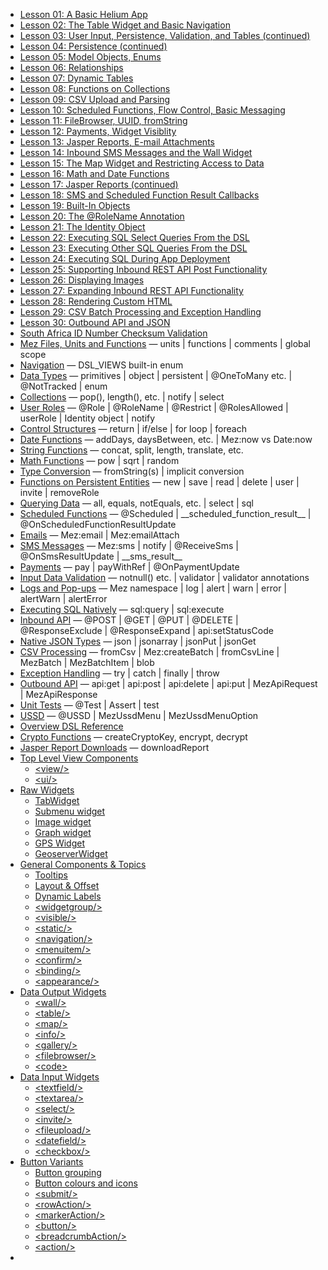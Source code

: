 * [Lesson 01: A Basic Helium App](https://mezzaninewiki.atlassian.net/wiki/spaces/HTUT/pages/5745786/Lesson+01+A+Basic+Helium+App)  
* [Lesson 02: The Table Widget and Basic Navigation](https://mezzaninewiki.atlassian.net/wiki/spaces/HTUT/pages/5736773/Lesson+02+The+Table+Widget+and+Basic+Navigation)  
* [Lesson 03: User Input, Persistence, Validation, and Tables (continued)](https://mezzaninewiki.atlassian.net/wiki/spaces/HTUT/pages/5741853/Lesson+03+User+Input+Persistence+Validation+and+Tables+continued)  
* [Lesson 04: Persistence (continued)](https://mezzaninewiki.atlassian.net/wiki/spaces/HTUT/pages/5737545/Lesson+04+Persistence+continued)  
* [Lesson 05: Model Objects, Enums](https://mezzaninewiki.atlassian.net/wiki/spaces/HTUT/pages/5739185/Lesson+05+Model+Objects+Enums)  
* [Lesson 06: Relationships](https://mezzaninewiki.atlassian.net/wiki/spaces/HTUT/pages/5740378/Lesson+06+Relationships)  
* [Lesson 07: Dynamic Tables](https://mezzaninewiki.atlassian.net/wiki/spaces/HTUT/pages/5743716/Lesson+07+Dynamic+Tables)  
* [Lesson 08: Functions on Collections](https://mezzaninewiki.atlassian.net/wiki/spaces/HTUT/pages/5738249/Lesson+08+Functions+on+Collections)  
* [Lesson 09: CSV Upload and Parsing](https://mezzaninewiki.atlassian.net/wiki/spaces/HTUT/pages/5734997/Lesson+09+CSV+Upload+and+Parsing)  
* [Lesson 10: Scheduled Functions, Flow Control, Basic Messaging](https://mezzaninewiki.atlassian.net/wiki/spaces/HTUT/pages/5735034/Lesson+10+Scheduled+Functions+Flow+Control+Basic+Messaging)  
* [Lesson 11: FileBrowser, UUID, fromString](https://mezzaninewiki.atlassian.net/wiki/spaces/HTUT/pages/5737864/Lesson+11+FileBrowser+UUID+fromString)  
* [Lesson 12: Payments, Widget Visiblity](https://mezzaninewiki.atlassian.net/wiki/spaces/HTUT/pages/5740726/Lesson+12+Payments+Widget+Visiblity)  
* [Lesson 13: Jasper Reports, E-mail Attachments](https://mezzaninewiki.atlassian.net/wiki/spaces/HTUT/pages/5741994/Lesson+13+Jasper+Reports+E-mail+Attachments)  
* [Lesson 14: Inbound SMS Messages and the Wall Widget](https://mezzaninewiki.atlassian.net/wiki/spaces/HTUT/pages/5742014/Lesson+14+Inbound+SMS+Messages+and+the+Wall+Widget)  
* [Lesson 15: The Map Widget and Restricting Access to Data](https://mezzaninewiki.atlassian.net/wiki/spaces/HTUT/pages/5744335/Lesson+15+The+Map+Widget+and+Restricting+Access+to+Data)  
* [Lesson 16: Math and Date Functions](https://mezzaninewiki.atlassian.net/wiki/spaces/HTUT/pages/5741933/Lesson+16+Math+and+Date+Functions)  
* [Lesson 17: Jasper Reports (continued)](https://mezzaninewiki.atlassian.net/wiki/spaces/HTUT/pages/5736516/Lesson+17+Jasper+Reports+continued)  
* [Lesson 18: SMS and Scheduled Function Result Callbacks](https://mezzaninewiki.atlassian.net/wiki/spaces/HTUT/pages/5737209/Lesson+18+SMS+and+Scheduled+Function+Result+Callbacks)  
* [Lesson 19: Built-In Objects](https://mezzaninewiki.atlassian.net/wiki/spaces/HTUT/pages/5745636/Lesson+19+Built-In+Objects)  
* [Lesson 20: The @RoleName Annotation](https://mezzaninewiki.atlassian.net/wiki/spaces/HTUT/pages/5739173/Lesson+20+The+RoleName+Annotation)  
* [Lesson 21: The Identity Object](https://mezzaninewiki.atlassian.net/wiki/spaces/HTUT/pages/5742504/Lesson+21+The+Identity+Object)  
* [Lesson 22: Executing SQL Select Queries From the DSL](https://mezzaninewiki.atlassian.net/wiki/spaces/HTUT/pages/5739546/Lesson+22+Executing+SQL+Select+Queries+From+the+DSL)  
* [Lesson 23: Executing Other SQL Queries From the DSL](https://mezzaninewiki.atlassian.net/wiki/spaces/HTUT/pages/5740815/Lesson+23+Executing+Other+SQL+Queries+From+the+DSL)  
* [Lesson 24: Executing SQL During App Deployment](https://mezzaninewiki.atlassian.net/wiki/spaces/HTUT/pages/5738843/Lesson+24+Executing+SQL+During+App+Deployment)  
* [Lesson 25: Supporting Inbound REST API Post Functionality](https://mezzaninewiki.atlassian.net/wiki/spaces/HTUT/pages/5744631/Lesson+25+Supporting+Inbound+REST+API+Post+Functionality)  
* [Lesson 26: Displaying Images](https://mezzaninewiki.atlassian.net/wiki/spaces/HTUT/pages/5736808/Lesson+26+Displaying+Images)  
* [Lesson 27: Expanding Inbound REST API Functionality](https://mezzaninewiki.atlassian.net/wiki/spaces/HTUT/pages/5737328/Lesson+27+Expanding+Inbound+REST+API+Functionality)  
* [Lesson 28: Rendering Custom HTML](https://mezzaninewiki.atlassian.net/wiki/spaces/HTUT/pages/5740744/Lesson+28+Rendering+Custom+HTML)  
* [Lesson 29: CSV Batch Processing and Exception Handling](https://mezzaninewiki.atlassian.net/wiki/spaces/HTUT/pages/5735521/Lesson+29+CSV+Batch+Processing+and+Exception+Handling)  
* [Lesson 30: Outbound API and JSON](https://mezzaninewiki.atlassian.net/wiki/spaces/HTUT/pages/5739838/Lesson+30+Outbound+API+and+JSON)  
* [South Africa ID Number Checksum Validation](https://mezzaninewiki.atlassian.net/wiki/spaces/HTUT/pages/167411722/South+Africa+ID+Number+Checksum+Validation)  
* [Mez Files, Units and Functions](https://mezzaninewiki.atlassian.net/wiki/spaces/HTUT/pages/5741479/Mez+Files+Units+and+Functions) — units | functions | comments | global scope  
* [Navigation](https://mezzaninewiki.atlassian.net/wiki/spaces/HTUT/pages/5734533/Navigation) — DSL\_VIEWS built-in enum  
* [Data Types](https://mezzaninewiki.atlassian.net/wiki/spaces/HTUT/pages/5741308/Data+Types) — primitives | object | persistent | @OneToMany etc. | @NotTracked | enum  
* [Collections](https://mezzaninewiki.atlassian.net/wiki/spaces/HTUT/pages/5738020/Collections) — pop(), length(), etc. | notify | select  
* [User Roles](https://mezzaninewiki.atlassian.net/wiki/spaces/HTUT/pages/5737498/User+Roles) —  @Role | @RoleName | @Restrict | @RolesAllowed | userRole | Identity object | notify  
* [Control Structures](https://mezzaninewiki.atlassian.net/wiki/spaces/HTUT/pages/5734493/Control+Structures) — return | if/else | for loop | foreach  
* [Date Functions](https://mezzaninewiki.atlassian.net/wiki/spaces/HTUT/pages/5739393/Date+Functions) —  addDays, daysBetween, etc. | Mez:now vs Date:now  
* [String Functions](https://mezzaninewiki.atlassian.net/wiki/spaces/HTUT/pages/5739913/String+Functions) — concat, split, length, translate, etc.  
* [Math Functions](https://mezzaninewiki.atlassian.net/wiki/spaces/HTUT/pages/5742910/Math+Functions) — pow | sqrt | random  
* [Type Conversion](https://mezzaninewiki.atlassian.net/wiki/spaces/HTUT/pages/5738585/Type+Conversion) — fromString(s) | implicit conversion  
* [Functions on Persistent Entities](https://mezzaninewiki.atlassian.net/wiki/spaces/HTUT/pages/5734878/Functions+on+Persistent+Entities) — new | save | read | delete | user | invite | removeRole  
* [Querying Data](https://mezzaninewiki.atlassian.net/wiki/spaces/HTUT/pages/5735157/Querying+Data) — all, equals, notEquals, etc. | select | sql  
* [Scheduled Functions](https://mezzaninewiki.atlassian.net/wiki/spaces/HTUT/pages/5738331/Scheduled+Functions) — @Scheduled | \_\_scheduled\_function\_result\_\_ | @OnScheduledFunctionResultUpdate  
* [Emails](https://mezzaninewiki.atlassian.net/wiki/spaces/HTUT/pages/5735293/Emails) — Mez:email | Mez:emailAttach  
* [SMS Messages](https://mezzaninewiki.atlassian.net/wiki/spaces/HTUT/pages/5737045/SMS+Messages) — Mez:sms | notify | @ReceiveSms | @OnSmsResultUpdate | \_\_sms\_result\_\_  
* [Payments](https://mezzaninewiki.atlassian.net/wiki/spaces/HTUT/pages/5738930/Payments) — pay | payWithRef | @OnPaymentUpdate   
* [Input Data Validation](https://mezzaninewiki.atlassian.net/wiki/spaces/HTUT/pages/5739930/Input+Data+Validation) —  notnull() etc. | validator | validator annotations  
* [Logs and Pop-ups](https://mezzaninewiki.atlassian.net/wiki/spaces/HTUT/pages/5740071/Logs+and+Pop-ups) — Mez namespace | log | alert | warn | error | alertWarn | alertError  
* [Executing SQL Natively](https://mezzaninewiki.atlassian.net/wiki/spaces/HTUT/pages/5743282/Executing+SQL+Natively) — sql:query | sql:execute  
* [Inbound API](https://mezzaninewiki.atlassian.net/wiki/spaces/HTUT/pages/5740441/Inbound+API) — @POST | @GET | @PUT | @DELETE | @ResponseExclude | @ResponseExpand | api:setStatusCode  
* [Native JSON Types](https://mezzaninewiki.atlassian.net/wiki/spaces/HTUT/pages/5734960/Native+JSON+Types) — json | jsonarray | jsonPut | jsonGet  
* [CSV Processing](https://mezzaninewiki.atlassian.net/wiki/spaces/HTUT/pages/5735222/CSV+Processing) — fromCsv | Mez:createBatch | fromCsvLine | MezBatch | MezBatchItem | blob  
* [Exception Handling](https://mezzaninewiki.atlassian.net/wiki/spaces/HTUT/pages/5735597/Exception+Handling) — try | catch | finally | throw  
* [Outbound API](https://mezzaninewiki.atlassian.net/wiki/spaces/HTUT/pages/5737217/Outbound+API) — api:get | api:post | api:delete | api:put | MezApiRequest | MezApiResponse  
* [Unit Tests](https://mezzaninewiki.atlassian.net/wiki/spaces/HTUT/pages/5740688/Unit+Tests) — @Test | Assert | test  
* [USSD](https://mezzaninewiki.atlassian.net/wiki/spaces/HTUT/pages/5740523/USSD) — @USSD | MezUssdMenu | MezUssdMenuOption  
* [Overview DSL Reference](https://mezzaninewiki.atlassian.net/wiki/spaces/HTUT/pages/5736071/Overview+DSL+Reference)  
* [Crypto Functions](https://mezzaninewiki.atlassian.net/wiki/spaces/HTUT/pages/131137537/Crypto+Functions) — createCryptoKey, encrypt, decrypt  
* [Jasper Report Downloads](https://mezzaninewiki.atlassian.net/wiki/spaces/HTUT/pages/194510849/Jasper+Report+Downloads) — downloadReport  
* [Top Level View Components](https://mezzaninewiki.atlassian.net/wiki/spaces/HTUT/pages/5750786/Top+Level+View+Components)  
  * [\<view/\>](https://mezzaninewiki.atlassian.net/wiki/spaces/HTUT/pages/5737617/view)  
  * [\<ui/\>](https://mezzaninewiki.atlassian.net/wiki/spaces/HTUT/pages/5746951/ui)  
* [Raw Widgets](https://mezzaninewiki.atlassian.net/wiki/spaces/HTUT/pages/296714315/Raw+Widgets)  
  * [TabWidget](https://mezzaninewiki.atlassian.net/wiki/spaces/HTUT/pages/298221708/TabWidget)  
  * [Submenu widget](https://mezzaninewiki.atlassian.net/wiki/spaces/HTUT/pages/310476838/Submenu+widget)  
  * [Image widget](https://mezzaninewiki.atlassian.net/wiki/spaces/HTUT/pages/339542078/Image+widget)  
  * [Graph widget](https://mezzaninewiki.atlassian.net/wiki/spaces/HTUT/pages/309067819/Graph+widget)  
  * [GPS Widget](https://mezzaninewiki.atlassian.net/wiki/spaces/HTUT/pages/339804249/GPS+Widget)  
  * [GeoserverWidget](https://mezzaninewiki.atlassian.net/wiki/spaces/HTUT/pages/307920899/GeoserverWidget)  
* [General Components & Topics](https://mezzaninewiki.atlassian.net/wiki/spaces/HTUT/pages/5741039/General+Components+Topics)  
  * [Tooltips](https://mezzaninewiki.atlassian.net/wiki/spaces/HTUT/pages/5738935/Tooltips)  
  * [Layout & Offset](https://mezzaninewiki.atlassian.net/wiki/spaces/HTUT/pages/153452631/Layout+Offset)  
  * [Dynamic Labels](https://mezzaninewiki.atlassian.net/wiki/spaces/HTUT/pages/5737784/Dynamic+Labels)  
  * [\<widgetgroup/\>](https://mezzaninewiki.atlassian.net/wiki/spaces/HTUT/pages/277282830/widgetgroup)  
  * [\<visible/\>](https://mezzaninewiki.atlassian.net/wiki/spaces/HTUT/pages/5739808/visible)  
  * [\<static/\>](https://mezzaninewiki.atlassian.net/wiki/spaces/HTUT/pages/5736473/static)  
  * [\<navigation/\>](https://mezzaninewiki.atlassian.net/wiki/spaces/HTUT/pages/5748136/navigation)  
  * [\<menuitem/\>](https://mezzaninewiki.atlassian.net/wiki/spaces/HTUT/pages/5748417/menuitem)  
  * [\<confirm/\>](https://mezzaninewiki.atlassian.net/wiki/spaces/HTUT/pages/5736566/confirm)  
  * [\<binding/\>](https://mezzaninewiki.atlassian.net/wiki/spaces/HTUT/pages/5739434/binding)  
  * [\<appearance/\>](https://mezzaninewiki.atlassian.net/wiki/spaces/HTUT/pages/5734746/appearance)  
* [Data Output Widgets](https://mezzaninewiki.atlassian.net/wiki/spaces/HTUT/pages/5744819/Data+Output+Widgets)  
  * [\<wall/\>](https://mezzaninewiki.atlassian.net/wiki/spaces/HTUT/pages/5746041/wall)  
  * [\<table/\>](https://mezzaninewiki.atlassian.net/wiki/spaces/HTUT/pages/5740308/table)  
  * [\<map/\>](https://mezzaninewiki.atlassian.net/wiki/spaces/HTUT/pages/5734637/map)  
  * [\<info/\>](https://mezzaninewiki.atlassian.net/wiki/spaces/HTUT/pages/5735439/info)  
  * [\<gallery/\>](https://mezzaninewiki.atlassian.net/wiki/spaces/HTUT/pages/5738230/gallery)  
  * [\<filebrowser/\>](https://mezzaninewiki.atlassian.net/wiki/spaces/HTUT/pages/5738720/filebrowser)  
  * [\<code\>](https://mezzaninewiki.atlassian.net/wiki/spaces/HTUT/pages/5738755/code)  
* [Data Input Widgets](https://mezzaninewiki.atlassian.net/wiki/spaces/HTUT/pages/5749256/Data+Input+Widgets)  
  * [\<textfield/\>](https://mezzaninewiki.atlassian.net/wiki/spaces/HTUT/pages/5736890/textfield)  
  * [\<textarea/\>](https://mezzaninewiki.atlassian.net/wiki/spaces/HTUT/pages/5735348/textarea)  
  * [\<select/\>](https://mezzaninewiki.atlassian.net/wiki/spaces/HTUT/pages/5743751/select)  
  * [\<invite/\>](https://mezzaninewiki.atlassian.net/wiki/spaces/HTUT/pages/5742071/invite)  
  * [\<fileupload/\>](https://mezzaninewiki.atlassian.net/wiki/spaces/HTUT/pages/5735757/fileupload)  
  * [\<datefield/\>](https://mezzaninewiki.atlassian.net/wiki/spaces/HTUT/pages/5735902/datefield)  
  * [\<checkbox/\>](https://mezzaninewiki.atlassian.net/wiki/spaces/HTUT/pages/5736105/checkbox)  
* [Button Variants](https://mezzaninewiki.atlassian.net/wiki/spaces/HTUT/pages/5742028/Button+Variants)  
  * [Button grouping](https://mezzaninewiki.atlassian.net/wiki/spaces/HTUT/pages/168034458/Button+grouping)  
  * [Button colours and icons](https://mezzaninewiki.atlassian.net/wiki/spaces/HTUT/pages/167412232/Button+colours+and+icons)  
  * [\<submit/\>](https://mezzaninewiki.atlassian.net/wiki/spaces/HTUT/pages/5737528/submit)  
  * [\<rowAction/\>](https://mezzaninewiki.atlassian.net/wiki/spaces/HTUT/pages/5735360/rowAction)  
  * [\<markerAction/\>](https://mezzaninewiki.atlassian.net/wiki/spaces/HTUT/pages/5736512/markerAction)  
  * [\<button/\>](https://mezzaninewiki.atlassian.net/wiki/spaces/HTUT/pages/5736539/button)  
  * [\<breadcrumbAction/\>](https://mezzaninewiki.atlassian.net/wiki/spaces/HTUT/pages/180748318/breadcrumbAction)  
  * [\<action/\>](https://mezzaninewiki.atlassian.net/wiki/spaces/HTUT/pages/5738515/action)  
* 

